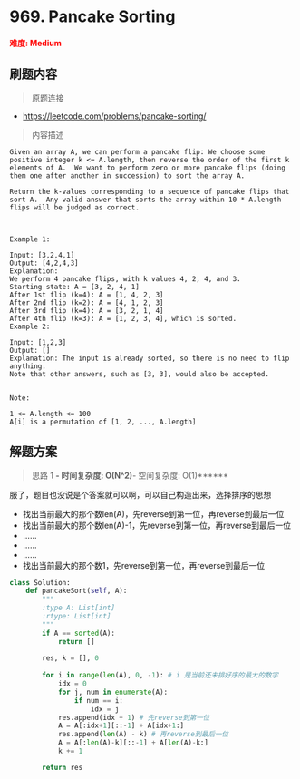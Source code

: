 # 969. Pancake Sorting

**<font color=red>难度: Medium</font>**

## 刷题内容

> 原题连接

* https://leetcode.com/problems/pancake-sorting/

> 内容描述

```
Given an array A, we can perform a pancake flip: We choose some positive integer k <= A.length, then reverse the order of the first k elements of A.  We want to perform zero or more pancake flips (doing them one after another in succession) to sort the array A.

Return the k-values corresponding to a sequence of pancake flips that sort A.  Any valid answer that sorts the array within 10 * A.length flips will be judged as correct.

 

Example 1:

Input: [3,2,4,1]
Output: [4,2,4,3]
Explanation: 
We perform 4 pancake flips, with k values 4, 2, 4, and 3.
Starting state: A = [3, 2, 4, 1]
After 1st flip (k=4): A = [1, 4, 2, 3]
After 2nd flip (k=2): A = [4, 1, 2, 3]
After 3rd flip (k=4): A = [3, 2, 1, 4]
After 4th flip (k=3): A = [1, 2, 3, 4], which is sorted. 
Example 2:

Input: [1,2,3]
Output: []
Explanation: The input is already sorted, so there is no need to flip anything.
Note that other answers, such as [3, 3], would also be accepted.
 

Note:

1 <= A.length <= 100
A[i] is a permutation of [1, 2, ..., A.length]
```

## 解题方案

> 思路 1
******- 时间复杂度: O(N^2)******- 空间复杂度: O(1)******



服了，题目也没说是个答案就可以啊，可以自己构造出来，选择排序的思想

- 找出当前最大的那个数len(A)，先reverse到第一位，再reverse到最后一位
- 找出当前最大的那个数len(A)-1，先reverse到第一位，再reverse到最后一位
- ......
- ......
- ......
- 找出当前最大的那个数1，先reverse到第一位，再reverse到最后一位


```python
class Solution:
    def pancakeSort(self, A):
        """
        :type A: List[int]
        :rtype: List[int]
        """
        if A == sorted(A):
            return []
        
        res, k = [], 0
        
        for i in range(len(A), 0, -1): # i 是当前还未排好序的最大的数字
            idx = 0
            for j, num in enumerate(A):
                if num == i:
                    idx = j
            res.append(idx + 1) # 先reverse到第一位
            A = A[:idx+1][::-1] + A[idx+1:]
            res.append(len(A) - k) # 再reverse到最后一位
            A = A[:len(A)-k][::-1] + A[len(A)-k:]
            k += 1

        return res
```
































